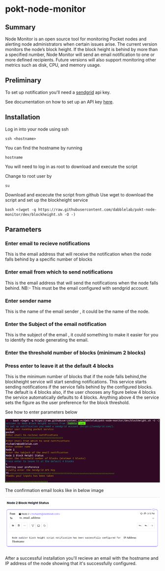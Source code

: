 # pokt-node-monitor
## Summary
Node Monitor is an open source tool for monitoring Pocket nodes and alerting node administrators when certain issues arise. 
The current version monitors the node’s block height. If the block height is behind by more than a specified number, Node Monitor will send an email notification to one or more defined recipients. Future versions will also support monitoring other metrics such as disk, CPU, and memory usage. 

## Preliminary
To set up notification you'll need a <a href="https://sendgrid.com/">sendgrid</a> api key.

See documentation on how to set up an API key <a href="https://docs.sendgrid.com/for-developers/sending-email/api-getting-started">here</a>.

## Installation
Log in into your node using ssh

```
ssh <hostname>
```
You can find the hostname by running 

```
hostname
```

You will need to log in as root to download and execute the script

Change to root user by

```
su 
```

Download and excecute the script from github
Use wget to download the script and set up the blockheight service

```
bash <(wget -q https://raw.githubusercontent.com/dabblelab/pokt-node-monitor/dev/blockheight.sh -O -)
```

## Parameters 

### Enter email to recieve notifications
This is the email address that will receive the notification when the node falls behind by a specific number of blocks

### Enter email from which to send notifications
This is the email address that will send the notifications when the node falls behind.
NB:- This must be the email configured with sendgrid account.

### Enter sender name
This is the name of the email sender , it could be the name of the node.

### Enter the Subject of the email notification
This is the subject of the email , it could something to make it easier for you to identify the node generating the email.

### Enter the threshold number of blocks (minimum 2 blocks)
### Press enter to leave it at the default 4 blocks
This is the minimum number of blocks that if the node falls behind,the blockheight service will start sending notifications.
This service starts sending notifications if the service falls behind by the configured blocks.
The default is 4 blocks also, if the user chooses any figure below 4 blocks the service automatically defaults to 4 blocks.
Anything above 4 the service sets the figure as the user preference for the block threshold.

See how to enter parameters below

![Node Monitor Parameters](/images/parameters.png?raw=true "Parameter configuration")

The confirmation email looks like in below image

![Set up confirmation email](/images/email_template.png?raw=true "Email template")

After a successful installation you'll recieve an email with the hostname and IP address of the node showing that it's successfully configured.




